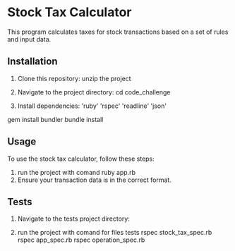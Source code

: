 # Stock Tax Calculator

This program calculates taxes for stock transactions based on a set of rules and input data.

## Installation

1. Clone this repository:
unzip the project

2. Navigate to the project directory:
cd code_challenge

3. Install dependencies:
'ruby'
'rspec'
'readline'
'json'

gem install bundler
bundle install

## Usage

To use the stock tax calculator, follow these steps:

1. run the project with comand  ruby app.rb
2. Ensure your transaction data is in the correct format.

## Tests

1. Navigate to the tests project directory:

1. run the project with comand  for files tests
rspec stock_tax_spec.rb
rspec app_spec.rb
rspec operation_spec.rb
